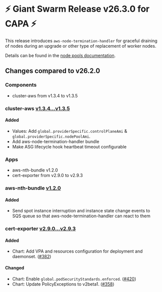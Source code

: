 # :zap: Giant Swarm Release v26.3.0 for CAPA :zap:

This release introduces `aws-node-termination-handler` for graceful draining of nodes during an upgrade or other type of replacement of worker nodes.

Details can be found in the [node pools documentation](https://docs.giantswarm.io/tutorials/fleet-management/cluster-management/node-pools/#what-happens-when-rolling-nodes).

## Changes compared to v26.2.0

### Components

- cluster-aws from v1.3.4 to v1.3.5

### cluster-aws [v1.3.4...v1.3.5](https://github.com/giantswarm/cluster-aws/compare/v1.3.4...v1.3.5)

#### Added

- Values: Add `global.providerSpecific.controlPlaneAmi` & `global.providerSpecific.nodePoolAmi`.
- Add aws-node-termination-handler bundle
- Make ASG lifecycle hook heartbeat timeout configurable

### Apps

- aws-nth-bundle v1.2.0
- cert-exporter from v2.9.0 to v2.9.3

### aws-nth-bundle [v1.2.0](https://github.com/giantswarm/aws-nth-bundle/releases/tag/v1.2.0)

#### Added

- Send spot instance interruption and instance state change events to SQS queue so that aws-node-termination-handler can react to them

### cert-exporter [v2.9.0...v2.9.3](https://github.com/giantswarm/cert-exporter/compare/v2.9.0...v2.9.3)

#### Added

- Chart: Add VPA and resources configuration for deployment and daemonset. ([#382](https://github.com/giantswarm/cert-exporter/pull/382))

#### Changed

- Chart: Enable `global.podSecurityStandards.enforced`. ([#420](https://github.com/giantswarm/cert-exporter/pull/420))
- Chart: Update PolicyExceptions to v2beta1. ([#358](https://github.com/giantswarm/cert-exporter/pull/358))
